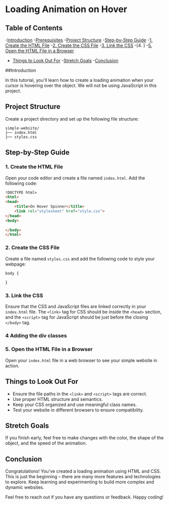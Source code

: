 # Loading Animation on Hover

## Table of Contents

-[Introduction](#introduction)
-[Prerequisites](#prerequisites)
-[Project Structure](#project-structure)
-[Step-by-Step Guide](#step-by-step-guide)
  -[1. Create the HTML File](#1-create-the-html-file)
  -[2. Create the CSS File](#2-create-the-css-file)
  -[3. Link the CSS](#3-link-the-css)
  -[4. ]
  -[5. Open the HTML File in a Browser](#4-open-the-html-file-in-a-browser)
- [Things to Look Out For](#things-to-look-out-for)
-[Stretch Goals](#stretch-goals)
-[Conclusion](#conclusion)

##Introduction

In this tutorial, you'll learn how to create a loading animation when your cursor is hovering over the object. We will not be using JavaScript in this project.

## Project Structure

Create a project directory and set up the following file structure:
```plaintext
simple-website/
├── index.html
├── styles.css
```

## Step-by-Step Guide

### 1. Create the HTML File

Open your code editor and create a file named `index.html`. Add the following code:

```html
!DOCTYPE html>
<html>
<head>
    <title>On Hover Spinner</title>
    <link rel="stylesheet" href="style.css">
</head>
<body>
    
</body>
</html>
```
### 2. Create the CSS File

Create a file named `styles.css` and add the following code to style your webpage:

```css
body {
  
}
```
 

### 3. Link the CSS

Ensure that the CSS and JavaScript files are linked correctly in your `index.html` file. The `<link>` tag for CSS should be inside the `<head>` section, and the `<script>` tag for JavaScript should be just before the closing `</body>` tag.

### 4 Adding the div classes



### 5. Open the HTML File in a Browser

Open your `index.html` file in a web browser to see your simple website in action.

## Things to Look Out For

- Ensure the file paths in the `<link>` and `<script>` tags are correct.
- Use proper HTML structure and semantics.
- Keep your CSS organized and use meaningful class names.
- Test your website in different browsers to ensure compatibility.

## Stretch Goals
If you finish early, feel free to make changes with the color, the shape of the object, and the speed of the animation.

## Conclusion

Congratulations! You've created a loading animation using HTML and CSS. This is just the beginning – there are many more features and technologies to explore. Keep learning and experimenting to build more complex and dynamic websites.

Feel free to reach out if you have any questions or feedback. Happy coding!
